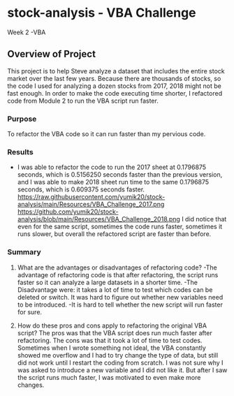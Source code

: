 # stock-analysis - VBA Challenge 
Week 2 -VBA 


## Overview of Project
This project is to help Steve analyze a dataset that includes the entire stock market over the last few years. 
Because there are thousands of stocks, so the code I used for analyzing a dozen stocks from 2017, 2018 might not be fast enough. In order to make the code executing time shorter, I refactored code from Module 2 to run the VBA script run faster.


### Purpose
To refactor the VBA code so it can run faster than my pervious code. 


### Results

-  I was able to refactor the code to run the 2017 sheet at 0.1796875 seconds, which is 0.5156250 seconds faster than the previous version, and I was able to make 2018 sheet run time to the same 0.1796875 seconds, which is 0.609375 seconds faster. 
https://raw.githubusercontent.com/yumik20/stock-analysis/main/Resources/VBA_Challenge_2017.png
https://github.com/yumik20/stock-analysis/blob/main/Resources/VBA_Challenge_2018.png
I did notice that even for the same script, sometimes the code runs faster, sometimes it runs slower, but overall the refactored script are faster than before.


### Summary 
1. What are the advantages or disadvantages of refactoring code?
-The advantage of refactoring code is that after refactoring, the script runs faster so it can analyze a large datasets in a shorter time. 
-The Disadvantage were:  it takes a lot of time to test which codes can be deleted or switch. It was hard to figure out whether new variables need to be introduced. 
-It is hard to tell whether the new script will run faster for sure. 

2. How do these pros and cons apply to refactoring the original VBA script?
The pros was that the VBA script does run much faster after refactoring. The cons was that it took a lot of time to test codes. Sometimes when I wrote something not ideal, the VBA constantly showed me overflow and I had to try change the type of data, but still did not work until I restart the coding from scratch. I was not sure why I was asked to introduce a new variable and I did not like it. But after I saw the script runs much faster, I was motivated to even make more changes. 
